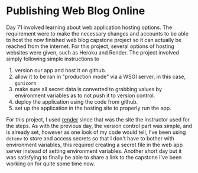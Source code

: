 # Publishing Web Blog Online

Day 71 involved learning about web application hosting options. The requirement were to make the necessary changes and accounts to be able to host the now finished web blog capstone project so it can actually be reached from the internet. For this project, several options of hosting websites were given, such as Heroku and Render. The project involved simply following simple instructions to
1) version our app and host it on github.
2) allow it to be ran in "production mode" via a WSGI server, in this case, `gunicorn`
3) make sure all secret data is converted to grabbing values by environment variables as to not push it to version control.
4) deploy the application using the code from github.
5) set up the application in the hosting site to properly run the app.

For this project, I used [render](https://render.com) since that was the site the instructor used for the steps. As with the previous day, the version control part was simple, and is already set, however as one look of my code would tell, I've been using `dotenv` to store and access secrets so that I don't have to bother with environment variables, this required creating a secret file in the web app server instead of setting environment variables. Another short day but it was satisfying to finally be able to share a link to the capstone I've been working on for quite some time now.